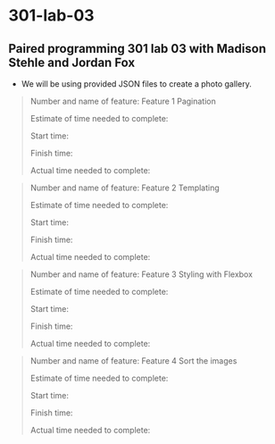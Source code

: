 # 301-lab-03
## Paired programming 301 lab 03 with Madison Stehle and Jordan Fox

* We will be using provided JSON files to create a photo gallery.

> Number and name of feature: Feature 1 Pagination
> 
> Estimate of time needed to complete:
> 
> Start time:
> 
> Finish time:
> 
> Actual time needed to complete:



> Number and name of feature: Feature 2 Templating
> 
> Estimate of time needed to complete:
> 
> Start time:
> 
> Finish time:
> 
> Actual time needed to complete:



> Number and name of feature: Feature 3 Styling with Flexbox
> 
> Estimate of time needed to complete:
> 
> Start time:
> 
> Finish time:
> 
> Actual time needed to complete:



> Number and name of feature: Feature 4 Sort the images
> 
> Estimate of time needed to complete: 
> 
> Start time: 
> 
> Finish time: 
> 
> Actual time needed to complete: 